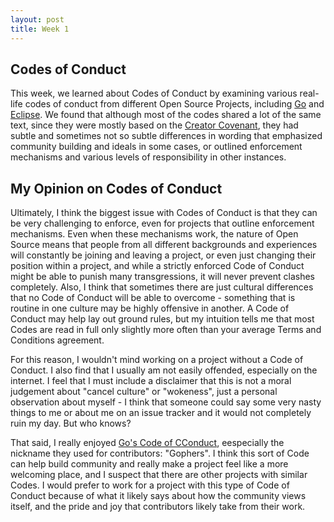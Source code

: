 ```yaml
---
layout: post
title: Week 1
---
```


## Codes of Conduct
This week, we learned about Codes of Conduct by examining various real-life
codes of conduct from different Open Source Projects, including
[Go](https://go.dev/) and [Eclipse](https://www.eclipse.org/). We found that
although most of the codes shared a lot of the same text, since they were mostly
based on the [Creator
Covenant](https://www.contributor-covenant.org/version/1/4/code-of-conduct/),
they had subtle and sometimes not so subtle differences in wording that
emphasized community building and ideals in some cases, or outlined enforcement
mechanisms and various levels of responsibility in other instances. 

## My Opinion on Codes of Conduct

<!--more-->

Ultimately, I think the biggest issue with Codes of Conduct is that they can be
very challenging to enforce, even for projects that outline enforcement
mechanisms. Even when these mechanisms work, the nature of Open Source means
that people from all different backgrounds and experiences will constantly be
joining and leaving a project, or even just changing their position within a
project, and while a strictly enforced Code of Conduct might be able to punish
many transgressions, it will never prevent clashes completely. Also, I think
that sometimes there are just cultural differences that no Code of Conduct will
be able to overcome - something that is routine in one culture may be highly
offensive in another. A Code of Conduct may help lay out ground rules, but my
intuition tells me that most Codes are read in full only slightly more often 
than your average Terms and Conditions agreement.

For this reason, I wouldn't mind working on a project without a Code of Conduct.
I also find that I usually am not easily offended, especially on the internet. I
feel that I must include a disclaimer that this is not a moral judgement about
"cancel culture" or "wokeness", just a personal observation about myself - I
think that someone could say some very nasty things to me or about me on an
issue tracker and it would not completely ruin my day. But who knows? 

That said, I really enjoyed [Go's Code of
CConduct](https://go.dev/conduct#:~:text=Treat%20everyone%20with%20respect%20and,mail%20conduct%40golang.org.),
eespecially the nickname they used for contributors: "Gophers". I think this
sort of Code can help build community and really make a project feel like a more
welcoming place, and I suspect that there are other projects with similar Codes.
I would prefer to work for a project with this type of Code of Conduct because
of what it likely says about how the community views itself, and the pride and
joy that contributors likely take from their work.
